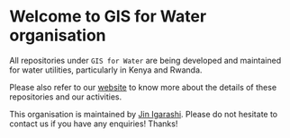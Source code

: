 # Welcome to GIS for Water organisation

All repositories under `GIS for Water` are being developed and maintained for water utilities, particularly in Kenya and Rwanda.

Please also refer to our [website](https://water-gis.com) to know more about the details of these repositories and our activities.

This organisation is maintained by [Jin Igarashi](https://jin-igarashi.me). Please do not hesitate to contact us if you have any enquiries! Thanks!
